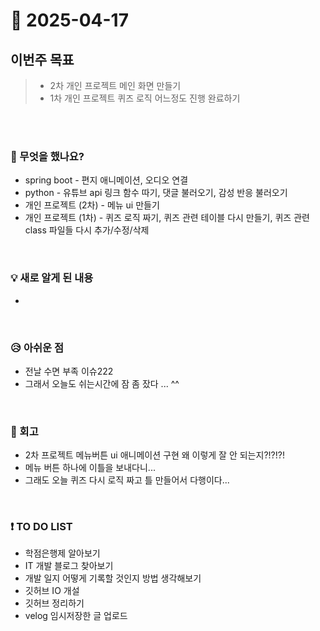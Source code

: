 # 📅 2025-04-17

## 이번주 목표
>- 2차 개인 프로젝트 메인 화면 만들기
>- 1차 개인 프로젝트 퀴즈 로직 어느정도 진행 완료하기

<br><br>

### 👀 무엇을 했나요?
- spring boot - 편지 애니메이션, 오디오 연결
- python - 유튜브 api 링크 함수 따기, 댓글 불러오기, 감성 반응 불러오기
- 개인 프로젝트 (2차) - 메뉴 ui 만들기
- 개인 프로젝트 (1차) - 퀴즈 로직 짜기, 퀴즈 관련 테이블 다시 만들기, 퀴즈 관련 class 파일들 다시 추가/수정/삭제

<br>

### 💡 새로 알게 된 내용
- 
<br>

### 😥 아쉬운 점
- 전날 수면 부족 이슈222
- 그래서 오늘도 쉬는시간에 잠 좀 잤다 ... ^^
  
<br>

### 💬 회고
- 2차 프로젝트 메뉴버튼 ui 애니메이션 구현 왜 이렇게 잘 안 되는지?!?!?!
- 메뉴 버튼 하나에 이틀을 보내다니...
- 그래도 오늘 퀴즈 다시 로직 짜고 틀 만들어서 다행이다...

<br>

### ❗ TO DO LIST
- 학점은행제 알아보기
- IT 개발 블로그 찾아보기
- 개발 일지 어떻게 기록할 것인지 방법 생각해보기
- 깃허브 IO 개설
- 깃허브 정리하기
- velog 임시저장한 글 업로드
